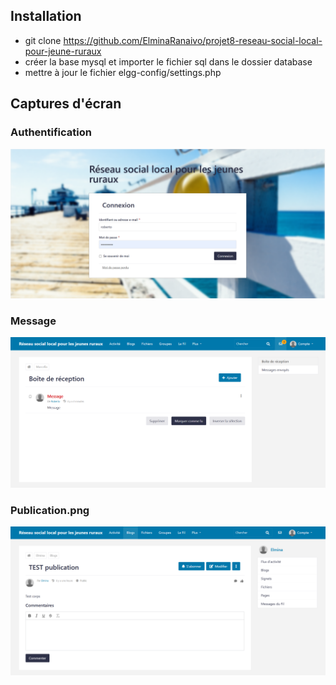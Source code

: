 ## Installation

- git clone https://github.com/ElminaRanaivo/projet8-reseau-social-local-pour-jeune-ruraux
- créer la base mysql et importer le fichier sql dans le dossier database
- mettre à jour le fichier elgg-config/settings.php

## Captures d'écran

### Authentification
![Authentification](screenshots/authentification.png)

### Message
![Message](screenshots/message.png)

### Publication.png
![Publication.png](screenshots/publication.png)
